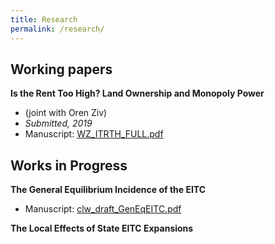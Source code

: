 ```yaml
---
title: Research
permalink: /research/
---
```


## Working papers
  
**Is the Rent Too High? Land Ownership and Monopoly Power**  
- (joint with Oren Ziv)  
- *Submitted, 2019*  
- Manuscript: [WZ_ITRTH_FULL.pdf](/files/papers/WZ_ITRTH_FULL.pdf)  
  

## Works in Progress

**The General Equilibrium Incidence of the EITC**  
- Manuscript: [clw_draft_GenEqEITC.pdf](/files/papers/clw_draft_GenEqEITC.pdf)  

**The Local Effects of State EITC Expansions**  